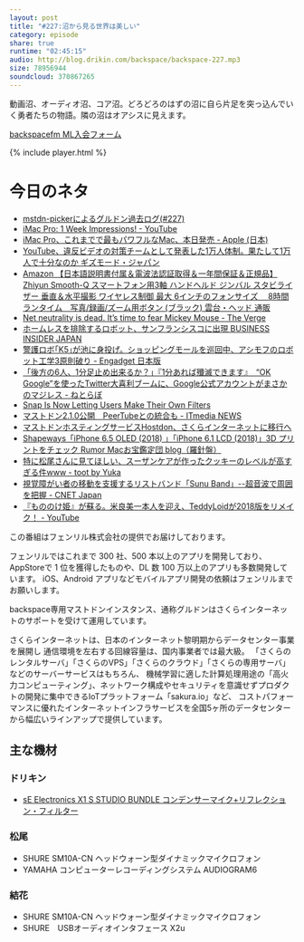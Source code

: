 ```yaml
---
layout: post
title: "#227:沼から見る世界は美しい"
category: episode
share: true
runtime: "02:45:15"
audio: http://blog.drikin.com/backspace/backspace-227.mp3
size: 78956944
soundcloud: 370867265
---
```


動画沼、オーディオ沼、コア沼。どろどろのはずの沼に自ら片足を突っ込んでいく勇者たちの物語。隣の沼はオアシスに見えます。

[backspacefm ML入会フォーム](http://backspace.us11.list-manage.com/subscribe?u=09c933bd3997c1d16dbed156a&id=84b6529b91)

{% include player.html %}

# 今日のネタ
* [mstdn-pickerによるグルドン過去ログ(#227)](https://rbtnn.github.io/mstdn-picker/?instance=mstdn.guru&since_id=99187690174592940&max_id=99188331967709487)
* [iMac Pro: 1 Week Impressions! - YouTube](https://www.youtube.com/watch?v=h-h5Mhlt6O0)
* [iMac Pro、これまでで最もパワフルなMac、本日発売 - Apple (日本)](https://www.apple.com/jp/newsroom/2017/12/imac-pro-the-most-powerful-mac-ever-available-today/)
* [YouTube、違反ビデオの対策チームとして発表した1万人体制。果たして1万人で十分なのか  ギズモード・ジャパン](https://www.gizmodo.jp/2017/12/imac-pro-faster-than.html)
* [Amazon  【日本語説明書付属＆電波法認証取得＆一年間保証＆正規品】Zhiyun Smooth-Q スマートフォン用3軸 ハンドヘルド ジンバル スタビライザー 垂直＆水平撮影 ワイヤレス制御 最大 6インチのフォンサイズ 　8時間ランタイム　写真/録画/ズーム用ボタン (ブラック)  雲台・ヘッド 通販](https://www.amazon.co.jp/%E3%80%90%E6%97%A5%E6%9C%AC%E8%AA%9E%E8%AA%AC%E6%98%8E%E6%9B%B8%E4%BB%98%E5%B1%9E&%E9%9B%BB%E6%B3%A2%E6%B3%95%E8%AA%8D%E8%A8%BC%E5%8F%96%E5%BE%97&%E4%B8%80%E5%B9%B4%E9%96%93%E4%BF%9D%E8%A8%BC&%E6%AD%A3%E8%A6%8F%E5%93%81%E3%80%91Zhiyun-Smooth-Q-%E3%82%B9%E3%83%9E%E3%83%BC%E3%83%88%E3%83%95%E3%82%A9%E3%83%B3%E7%94%A83%E8%BB%B8-6%E3%82%A4%E3%83%B3%E3%83%81%E3%81%AE%E3%83%95%E3%82%A9%E3%83%B3%E3%82%B5%E3%82%A4%E3%82%BA-8%E6%99%82%E9%96%93%E3%83%A9%E3%83%B3%E3%82%BF%E3%82%A4%E3%83%A0-%E5%86%99%E7%9C%9F/dp/B072N2YTP4/)
* [Net neutrality is dead. It’s time to fear Mickey Mouse - The Verge](https://www.theverge.com/2017/12/14/16776298/net-neutrality-disney-comcast-internet-providers-free-speech)
* [ホームレスを排除するロボット、サンフランシスコに出現  BUSINESS INSIDER JAPAN](https://www.businessinsider.jp/post-108447)
* [警護ロボ｢K5｣が池に身投げ。ショッピングモールを巡回中、アシモフのロボット工学3原則破り - Engadget 日本版](http://japanese.engadget.com/2017/07/18/k5-3/)
* [「後方の6人、1分足止め出来るか？」『1分あれば殲滅できます』　“OK Google”を使ったTwitter大喜利ブームに、Google公式アカウントがまさかのマジレス - ねとらぼ](http://nlab.itmedia.co.jp/nl/articles/1712/16/news031.html)
* [Snap Is Now Letting Users Make Their Own Filters](https://www.fastcodesign.com/90154203/snap-is-now-letting-users-make-their-own-filters?partner=feedburner&utm_source=feedburner&utm_medium=feed&utm_campaign=feedburner+fastcodesign&utm_content=feedburner)
* [マストドン2.1.0公開　PeerTubeとの統合も - ITmedia NEWS](http://www.itmedia.co.jp/news/articles/1712/16/news014.html)
* [マストドンホスティングサービスHostdon、さくらインターネットに移行へ](http://www.itmedia.co.jp/news/articles/1712/14/news096.html)
* [Shapeways「iPhone 6.5 OLED (2018) 」「iPhone 6.1 LCD (2018)」3D プリントをチェック  Rumor  Macお宝鑑定団 blog（羅針盤）](http://www.macotakara.jp/blog/rumor/entry-33986.html)
* [特に松尾さんに見てほしい、スーザンケアが作ったクッキーのレベルが高すぎる件www - toot by Yuka](https://mstdn.guru/web/statuses/99180981121893814)
* [視覚障がい者の移動を支援するリストバンド「Sunu Band」--超音波で周囲を把握 - CNET Japan](https://japan.cnet.com/article/35105785/)
* [『もののけ姫』が蘇る。米良美一本人を迎え、TeddyLoidが2018版をリメイク！ - YouTube](https://www.youtube.com/watch?v=O4DWv6Mmtgo)

この番組はフェンリル株式会社の提供でお届けしております。

フェンリルではこれまで 300 社、500 本以上のアプリを開発しており、AppStoreで 1 位を獲得したものや、DL 数 100 万以上のアプリも多数開発しています。
iOS、Android アプリなどモバイルアプリ開発の依頼はフェンリルまでお願いします。

backspace専用マストドンインスタンス、通称グルドンはさくらインターネットのサポートを受けて運用しています。

さくらインターネットは、日本のインターネット黎明期からデータセンター事業を展開し
通信環境を左右する回線容量は、国内事業者では最大級。
「さくらのレンタルサーバ」「さくらのVPS」「さくらのクラウド」「さくらの専用サーバ」などのサーバーサービスはもちろん、
機械学習に適した計算処理用途の「高火力コンピューティング」、ネットワーク構成やセキュリティを意識せずプロダクトの開発に集中できるIoTプラットフォーム「sakura.io」など、
コストパフォーマンスに優れたインターネットインフラサービスを全国5ヶ所のデータセンターから幅広いラインアップで提供しています。

## 主な機材

### ドリキン

* [sE Electronics X1 S STUDIO BUNDLE コンデンサーマイク+リフレクション・フィルター](http://amzn.to/2AEEoUP)

### 松尾

* SHURE  SM10A-CN ヘッドウォーン型ダイナミックマイクロフォン
* YAMAHA コンピューターレコーディングシステム AUDIOGRAM6

### 結花

* SHURE  SM10A-CN ヘッドウォーン型ダイナミックマイクロフォン
* SHURE　USBオーディオインタフェース X2u
